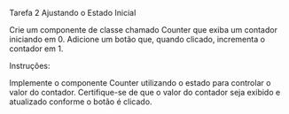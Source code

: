 Tarefa 2 Ajustando o Estado Inicial

Crie um componente de classe chamado Counter que exiba um contador iniciando em 0. Adicione um botão que, quando clicado, incrementa o contador em 1.

Instruções:

Implemente o componente Counter utilizando o estado para controlar o valor do contador.
Certifique-se de que o valor do contador seja exibido e atualizado conforme o botão é clicado.